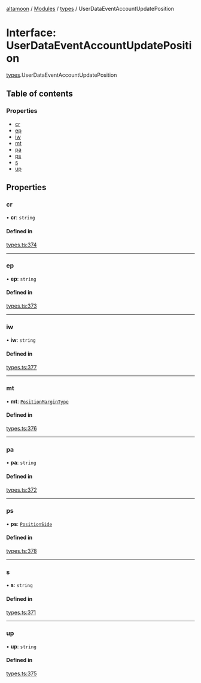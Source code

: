 [altamoon](../README.md) / [Modules](../modules.md) / [types](../modules/types.md) / UserDataEventAccountUpdatePosition

# Interface: UserDataEventAccountUpdatePosition

[types](../modules/types.md).UserDataEventAccountUpdatePosition

## Table of contents

### Properties

- [cr](types.UserDataEventAccountUpdatePosition.md#cr)
- [ep](types.UserDataEventAccountUpdatePosition.md#ep)
- [iw](types.UserDataEventAccountUpdatePosition.md#iw)
- [mt](types.UserDataEventAccountUpdatePosition.md#mt)
- [pa](types.UserDataEventAccountUpdatePosition.md#pa)
- [ps](types.UserDataEventAccountUpdatePosition.md#ps)
- [s](types.UserDataEventAccountUpdatePosition.md#s)
- [up](types.UserDataEventAccountUpdatePosition.md#up)

## Properties

### cr

• **cr**: `string`

#### Defined in

[types.ts:374](https://github.com/Altamoon/altamoon/blob/198a6cd/app/api/types.ts#L374)

___

### ep

• **ep**: `string`

#### Defined in

[types.ts:373](https://github.com/Altamoon/altamoon/blob/198a6cd/app/api/types.ts#L373)

___

### iw

• **iw**: `string`

#### Defined in

[types.ts:377](https://github.com/Altamoon/altamoon/blob/198a6cd/app/api/types.ts#L377)

___

### mt

• **mt**: [`PositionMarginType`](../modules/types.md#positionmargintype)

#### Defined in

[types.ts:376](https://github.com/Altamoon/altamoon/blob/198a6cd/app/api/types.ts#L376)

___

### pa

• **pa**: `string`

#### Defined in

[types.ts:372](https://github.com/Altamoon/altamoon/blob/198a6cd/app/api/types.ts#L372)

___

### ps

• **ps**: [`PositionSide`](../modules/types.md#positionside)

#### Defined in

[types.ts:378](https://github.com/Altamoon/altamoon/blob/198a6cd/app/api/types.ts#L378)

___

### s

• **s**: `string`

#### Defined in

[types.ts:371](https://github.com/Altamoon/altamoon/blob/198a6cd/app/api/types.ts#L371)

___

### up

• **up**: `string`

#### Defined in

[types.ts:375](https://github.com/Altamoon/altamoon/blob/198a6cd/app/api/types.ts#L375)
